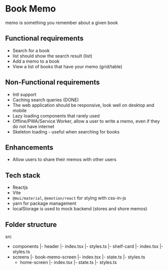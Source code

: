 # Book Memo
memo is something you remember about a given book

## Functional requirements
- Search for a book 
- list should show the search result (list)
- Add a memo to a book
- View a list of books that have your memo (grid/table)

## Non-Functional requirements
- Intl support
- Caching search queries (DONE)
- The web application should be responsive, look well on desktop and mobile
- Lazy loading components that rarely used
- Offline/PWA/Service Worker, allow a user to write a memo, even if they do not have internet
- Skeleton loading - useful when searching for books



## Enhancements
- Allow users to share their memos with other users


## Tech stack
- Reactjs
- Vite
- `@mui/material`, `@emotion/react` for stylng with css-in-js
- yarn for package management
- localStorage is used to mock backend (stores and shore memos)

## Folder structure

src
- components
  |- header
    |- index.tsx
    |- styles.ts
  |- shelf-card
    |- index.tsx
    |- styles.ts
- screens
  |- book-memo-screen
    |- index.tsx
    |- state.ts
    |- styles.ts
  - home-screen
    |- index.tsx
    |- state.ts
    |- styles.ts
